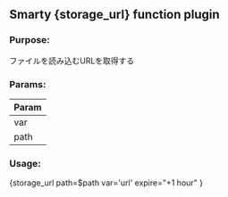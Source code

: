 ## Smarty {storage_url} function plugin

### Purpose:
ファイルを読み込むURLを取得する

### Params:
Param |
--- |
var |
path |

### Usage:
{storage_url path=$path var='url' expire="+1 hour" }
